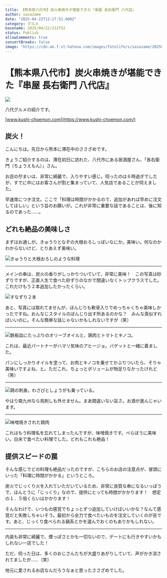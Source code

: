```yaml
---
title: 【熊本県八代市】炭火串焼きが堪能できた『串屋 長右衛門 八代店』
author: sasazame
date: "2025-04-22T12:27:52.000Z"
category: グルメ
basename: 2025/04/22/212752
status: Publish
allowComments: true
convertBreaks: false
image: "https://cdn-ak.f.st-hatena.com/images/fotolife/s/sasazame/20250422/20250422201557.png"
---
```

# 【熊本県八代市】炭火串焼きが堪能できた『串屋 長右衛門 八代店』

![](https://cdn-ak.f.st-hatena.com/images/fotolife/s/sasazame/20250422/20250422201557.png)

八代グルメの紹介です。

<!-- Extended Body -->

[www.kushi-choemon.com](https://www.kushi-choemon.com/)

## 炭火！

こんにちは。先日から熊本に滞在中のささざめです。

きょうご紹介するのは、滞在初日に訪れた、八代市にある居酒屋さん、「長右衛門（ちょうえもん）」さん。

お店の佇まいは、非常に綺麗で、入りやすい感じ。伺ったのは６時過ぎでしたが、すでに中にはお客さんが割と集まっていて、人気店であることが伺えました。

早速席につき注文。ここで「料理は時間がかかるので、追加があれば早めに注文してほしい」という旨のお願いが。これが非常に重要な話であることは、後に知るのであった……。

## どれも絶品の美味しさ

まずはお通しが。きゅうりとなぞの大根おろしっぽいなにか。美味い。何なのかわからないけど、とりあえず美味い。

![きゅうりと大根おろしのような料理](https://cdn-ak.f.st-hatena.com/images/fotolife/s/sasazame/20250422/20250422203508.png)

* * *

メインの串は、炭火の香りがしっかりついていて、非常に美味！　この写真は砂ずりですが、正直人生で食べた砂ずりのなかで間違いなくトップクラスでした。これだけもう２本追加したかったくらい。

![すなずり２本](https://cdn-ak.f.st-hatena.com/images/fotolife/s/sasazame/20250422/20250422203835.png)

あと、写真には取れてませんが、ぼんじりも軟骨入りでめっちゃくちゃ美味しかったですね。おんなじスタイルのぼんじり出す所あるのかな？　みんな真似すればいいのに。そんな簡単な話じゃないかもしれないですが（笑）

* * *

![鉄板皿にたっぷりのオリーブオイルと、鶏肉とトマトとキノコ。](https://cdn-ak.f.st-hatena.com/images/fotolife/s/sasazame/20250422/20250422204105.png)

これは、最近パートナーがハマリ気味のアヒージョ。バゲットと一緒に着ました。

パンにしっかりオイルを塗って、お肉とキノコを乗せてかぶりついたら、そりゃ美味いですよね、と。ただこれ、ちょっとボリュームが物足りなかったけれど（笑）

* * *

![鶏の刺身。わさびとしょうがも乗っている。](https://cdn-ak.f.st-hatena.com/images/fotolife/s/sasazame/20250422/20250422204340.png)

やはり南九州なら鳥刺しも外せません。まあ間違いない旨さ。お酒が進んじゃいます。

* * *

![味噌焼きされた鶏肉](https://cdn-ak.f.st-hatena.com/images/fotolife/s/sasazame/20250422/20250422212319.png)

これはもう料理名を忘れてしまったんですが、味噌焼きです。べらぼうに美味い。白米で食べたい料理でした。どれもこれも絶品！

## 提供スピードの罠

そんな感じでどの料理も絶品だったのですが、こちらのお店の注意点が、冒頭にいった「料理に時間がかかる」というところ。

炭火でじっくり火を入れていただいているため、非常に良質な串になるいっぽうで、ほんとうに「じっくり」なので、提供にとっても時間がかかります！　想定の１．５倍くらいはかかります！

そんなわけで、いつもの感覚でちょっとずつ追加していけばいいかな？なんて感覚だと失敗しちゃいそう。最初から全力で食べたいものを注文していくのが吉です。あと、じっくり食べられる鍋系とかを選んでおくのもありかもしれない。

* * *

内装も非常に綺麗で、煙っぽさとかも一切ないので、デートにも行きやすいかもしれない一店でした！

ただ、伺った日は、多くのおじさんたちが大盛りあがりしていて、声がかき消されてましたが……（笑）

地元に愛されるお店なんだろうなぁと思ったささざめでした。